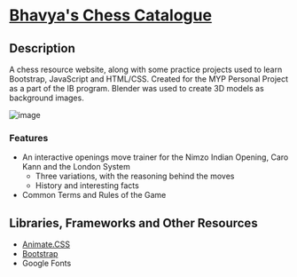 # [Bhavya's Chess Catalogue](https://bhavyas-chess-catalogue.bhavyapatel10.repl.co/Website%20Final/WEBSITE%20-%20Copy/HOME%20PAGE.html)

## Description
A chess resource website, along with some practice projects used to learn Bootstrap, JavaScript and HTML/CSS. Created for the MYP Personal Project 
as a part of the IB program. Blender was used to create 3D models as background images.

![image](https://github.com/BhavyaP45/chess-catalogue/assets/127996743/674c0db1-f504-49c2-974c-731d1da5154d)

### Features
- An interactive openings move trainer for the Nimzo Indian Opening, Caro Kann and the London System
  - Three variations, with the reasoning behind the moves
  - History and interesting facts
- Common Terms and Rules of the Game

## Libraries, Frameworks and Other Resources
- [Animate.CSS](https://animate.style/)
- [Bootstrap](https://getbootstrap.com/)
- Google Fonts


  
